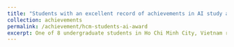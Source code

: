 ```yaml
---
title: "Students with an excellent record of achievements in AI study and research in Ho Chi Minh city (2019)."
collection: achievements 
permalink: /achievement/hcm-students-ai-award
excerpt: One of 8 undergraduate students in Ho Chi Minh City, Vietnam received the award for having excellent records in AI research. <br/><figure><img src='/images/achievements/hcm-ai-1.jpg' width="400" height="300"/><figcaption>I am second to the left</figcaption></figure><img src='/images/achievements/hcm-ai-2.jpg' width="400" height="300"/> 
---
```


